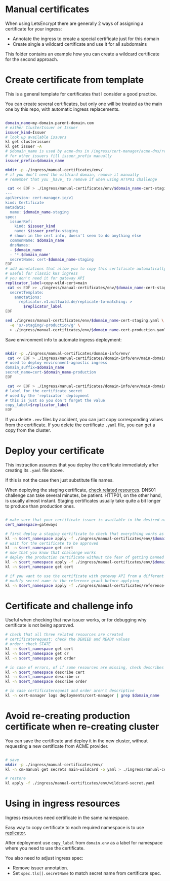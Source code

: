 
# Manual certificates

When using LetsEncrypt there are generally 2 ways of assigning a certificate for your ingress:
- Annotate the ingress to create a special certificate just for this domain
- Create single a wildcard certificate and use it for all subdomains

This folder contains an example how you can create a wildcard certificate for the second approach.

# Create certificate from template

This is a general template for certificates that I consider a good practice.

You can create several certificates, but only one
will be treated as the main one by this repo,
with automatic ingress replacements.

```bash

domain_name=my-domain.parent-domain.com
# either ClusterIssuer or Issuer
issuer_kind=Issuer
# look up available issuers
kl get clusterissuer
kl get issuer -A
# $domain_name is used by acme-dns in /ingress/cert-manager/acme-dns/readme.md
# for other issuers fill issuer_prefix manually
issuer_prefix=$domain_name

mkdir -p ./ingress/manual-certificates/env/
# if you don't need the wildcard domain, remove it manually
# remember that you _have_ to remove if when using HTTP01 challenge

 cat << EOF > ./ingress/manual-certificates/env/$domain_name-cert-staging.yaml
---
apiVersion: cert-manager.io/v1
kind: Certificate
metadata:
  name: $domain_name-staging
spec:
  issuerRef:
    kind: $issuer_kind
    name: $issuer_prefix-staging
  # shown in the cert info, doesn't seem to do anything else
  commonName: $domain_name
  dnsNames:
  - $domain_name
  - '*.$domain_name'
  secretName: cert-$domain_name-staging
EOF
# add annotations that allow you to copy this certificate automatically between namespaces
# useful for classic k8s ingress
# you don't need it for gateway API
replicator_label=copy-wild-cert=main
 cat << EOF >> ./ingress/manual-certificates/env/$domain_name-cert-staging.yaml
  secretTemplate:
    annotations:
      replicator.v1.mittwald.de/replicate-to-matching: >
        $replicator_label
EOF

sed ./ingress/manual-certificates/env/$domain_name-cert-staging.yaml \
  -e 's/-staging/-production/g' \
  > ./ingress/manual-certificates/env/$domain_name-cert-production.yaml

```

Save environment info to automate ingress deployment:

```bash

mkdir -p ./ingress/manual-certificates/domain-info/env/
 cat << EOF > ./ingress/manual-certificates/domain-info/env/main-domain.env
# used to deploy environment-agnostic ingress
domain_suffix=$domain_name
secret_name=cert-$domain_name-production
EOF

 cat << EOF > ./ingress/manual-certificates/domain-info/env/main-domain-replicator.env
# label for the certificate secret
# used by the 'replicator' deployment
# this is just so you don't forget the value
copy_label=$replicator_label
EOF

```

If you delete `.env` files by accident,
you can just copy corresponding values from the certificate.
If you delete the certificate `.yaml` file,
you can get a copy from the cluster.

# Deploy your certificate

This instruction assumes that you deploy the certificate
immediately after creating its `.yaml` file above.

If this is not the case then just substitute file names.

When deploying the staging certificate, [check related resources](#certificate-and-challenge-info).
DNS01 challenge can take several minutes, be patient.
HTTP01, on the other hand, is usually almost instant.
Staging certificates usually take quite a bit longer to produce than production ones.

```bash

# make sure that your certificate issuer is available in the desired namespace
cert_namespace=gateways

# first deploy a staging certificate to check that everything works as expected
kl -n $cert_namespace apply -f ./ingress/manual-certificates/env/$domain_name-cert-staging.yaml
# wait for the certificate to be approved
kl -n $cert_namespace get cert
# now that you know that challenge works
# deploy the production certificate without the fear of getting banned by letsencrypt limits
kl -n $cert_namespace apply -f ./ingress/manual-certificates/env/$domain_name-cert-production.yaml
kl -n $cert_namespace get cert

# if you want to use the certificate with gateway API from a different namespace
# modify secret name in the reference grant before applying
kl -n $cert_namespace apply -f ./ingress/manual-certificates/reference-grant.yaml

```

# Certificate and challenge info

Useful when checking that new issuer works,
or for debugging why certificate is not being approved.

```bash
# check that all three related resources are created
# certificaterequest: check the DENIED and READY values
# order: check STATE
kl -n $cert_namespace get cert
kl -n $cert_namespace get cr
kl -n $cert_namespace get order

# in case of errors, of if some resources are missing, check describes
kl -n $cert_namespace describe cert
kl -n $cert_namespace describe cr
kl -n $cert_namespace describe order

# in case certificaterequest and order aren't descriptive
kl -n cert-manager logs deployments/cert-manager | grep $domain_name

```

# Avoid re-creating production certificate when re-creating cluster

You can save the certificate and deploy it in the new cluster,
without requesting a new certificate from ACME provider.

```bash

# save
mkdir -p ./ingress/manual-certificates/env/
kl -n cm-manual get secrets main-wildcard -o yaml > ./ingress/manual-certificates/env/wildcard-secret.yaml

# restore
kl apply -f ./ingress/manual-certificates/env/wildcard-secret.yaml

```

# Using in ingress resources

Ingress resources need certificate in the same namespace.

Easy way to copy certificate to each required namespace is to use [replicator](../replicator/readme.md).

After deployment use `copy_label` from `domain.env`
as a label for namespace where you need to use the certificate.

You also need to adjust ingress spec:
- Remove issuer annotation.
- Set `spec.tls[].secretName` to match secret name from certificate spec.
